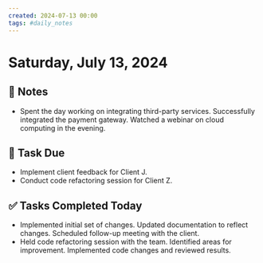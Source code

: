```yaml
---
created: 2024-07-13 00:00
tags: #daily_notes
---
```


# Saturday, July 13, 2024

## 📓 Notes
- Spent the day working on integrating third-party services. Successfully integrated the payment gateway. Watched a webinar on cloud computing in the evening.

## 📅 Task Due
- Implement client feedback for Client J.
- Conduct code refactoring session for Client Z.

## ✅ Tasks Completed Today
- Implemented initial set of changes. Updated documentation to reflect changes. Scheduled follow-up meeting with the client.
- Held code refactoring session with the team. Identified areas for improvement. Implemented code changes and reviewed results.